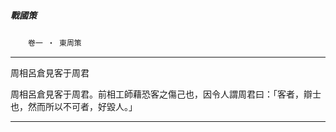 

##### 戰國策
　　`卷一 ‧ 東周策`

* * *

周相呂倉見客于周君

周相呂倉見客于周君。前相工師藉恐客之傷己也，因令人謂周君曰：「客者，辯士也，然而所以不可者，好毀人。」

* * *

